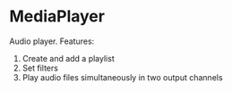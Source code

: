 # MediaPlayer
Audio player.
Features:
1. Create and add a playlist
2. Set filters
3. Play audio files simultaneously in two output channels
